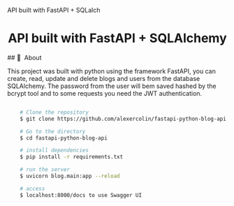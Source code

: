 API built with FastAPI + SQLalch

<h1 align="center">
    API built with FastAPI + SQLAlchemy
</h1>
## 🔖&nbsp; About

This project was built with python using the framework FastAPI, you can create, read, update and delete blogs and users from the database SQLAlchemy. The password from the user will bem saved hashed by the bcrypt tool and to some requests you need the JWT authentication.

```bash

    # Clone the repository
    $ git clone https://github.com/alexercolin/fastapi-python-blog-api

    # Go to the directory
    $ cd fastapi-python-blog-api

    # install dependencies
    $ pip install -r requirements.txt

    # run the server
    $ uvicorn blog.main:app --reload

    # access 
    $ localhost:8000/docs to use Swagger UI
```

